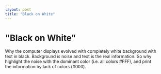 ```yaml
---
layout: post
title: "Black on White"
---
```

"Black on White"
===
Why the computer displays evolved with completely white background with text in black. Background is noise and text is the real information. So why highlight the noise with the dominant color (i.e. all colors \#FFF), and print the information by lack of colors (\#000).
